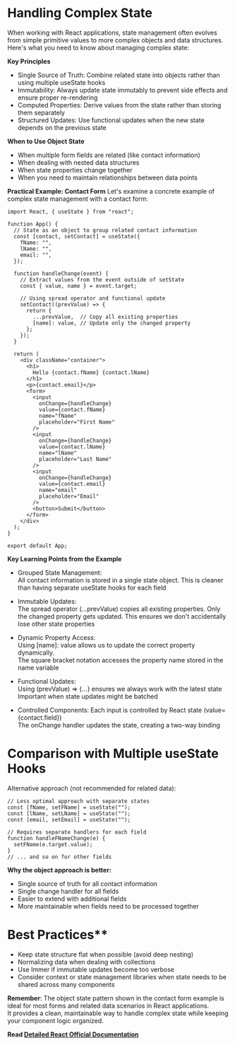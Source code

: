 # Handling Complex State
When working with React applications, state management often evolves from simple primitive values to more complex objects and data structures.   
Here's what you need to know about managing complex state:
    
**Key Principles**
- Single Source of Truth: Combine related state into objects rather than using multiple useState hooks
- Immutability: Always update state immutably to prevent side effects and ensure proper re-rendering
- Computed Properties: Derive values from the state rather than storing them separately
- Structured Updates: Use functional updates when the new state depends on the previous state

**When to Use Object State**
- When multiple form fields are related (like contact information)
- When dealing with nested data structures
- When state properties change together
- When you need to maintain relationships between data points

**Practical Example: Contact Form**
Let's examine a concrete example of complex state management with a contact form:

```
import React, { useState } from "react";

function App() {
  // State as an object to group related contact information
  const [contact, setContact] = useState({
    fName: "",
    lName: "",
    email: "",
  });

  function handleChange(event) {
    // Extract values from the event outside of setState
    const { value, name } = event.target;

    // Using spread operator and functional update
    setContact((prevValue) => {
      return {
        ...prevValue,  // Copy all existing properties
        [name]: value, // Update only the changed property
      };
    });
  }

  return (
    <div className="container">
      <h1>
        Hello {contact.fName} {contact.lName}
      </h1>
      <p>{contact.email}</p>
      <form>
        <input
          onChange={handleChange}
          value={contact.fName}
          name="fName"
          placeholder="First Name"
        />
        <input
          onChange={handleChange}
          value={contact.lName}
          name="lName"
          placeholder="Last Name"
        />
        <input
          onChange={handleChange}
          value={contact.email}
          name="email"
          placeholder="Email"
        />
        <button>Submit</button>
      </form>
    </div>
  );
}

export default App;
```

**Key Learning Points from the Example**
- Grouped State Management:  
  All contact information is stored in a single state object. This is cleaner than having separate useState hooks for each field

- Immutable Updates:  
  The spread operator (...prevValue) copies all existing properties. Only the changed property gets updated. This ensures we don't accidentally lose other state properties

- Dynamic Property Access:  
  Using [name]: value allows us to update the correct property dynamically.  
  The square bracket notation accesses the property name stored in the name variable  

- Functional Updates:  
  Using (prevValue) => {...} ensures we always work with the latest state  
  Important when state updates might be batched  

- Controlled Components:
  Each input is controlled by React state (value={contact.field})  
  The onChange handler updates the state, creating a two-way binding


# Comparison with Multiple useState Hooks
  Alternative approach (not recommended for related data):

```
// Less optimal approach with separate states
const [fName, setFName] = useState("");
const [lName, setLName] = useState("");
const [email, setEmail] = useState("");

// Requires separate handlers for each field
function handleFNameChange(e) {
  setFName(e.target.value);
}
// ... and so on for other fields
```

**Why the object approach is better:**
- Single source of truth for all contact information
- Single change handler for all fields
- Easier to extend with additional fields
- More maintainable when fields need to be processed together

# Best Practices**
- Keep state structure flat when possible (avoid deep nesting)
- Normalizing data when dealing with collections
- Use Immer if immutable updates become too verbose
- Consider context or state management libraries when state needs to be shared across many components

**Remember**: 
  The object state pattern shown in the contact form example is ideal for most forms and related data scenarios in React applications.  
  It provides a clean, maintainable way to handle complex state while keeping your component logic organized.

**Read [Detailed React Official Documentation](https://react.dev/learn/managing-state)**
